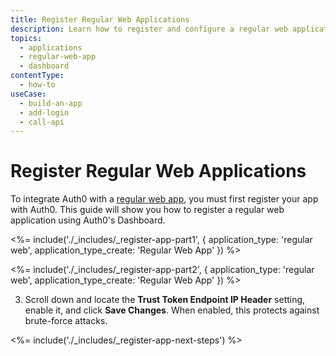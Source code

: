 ```yaml
---
title: Register Regular Web Applications
description: Learn how to register and configure a regular web application using the Auth0 Management Dashboard. These may include traditional web applications that perform most of their application logic on the server (e.g., Express.js, ASP.NET).
topics:
  - applications
  - regular-web-app
  - dashboard
contentType: 
  - how-to
useCase:
  - build-an-app
  - add-login
  - call-api
---
```

# Register Regular Web Applications

To integrate Auth0 with a [regular web app](/applications), you must first register your app with Auth0. This guide will show you how to register a regular web application using Auth0's Dashboard.

<%= include('./_includes/_register-app-part1', { application_type: 'regular web', application_type_create: 'Regular Web App' }) %>
 
<%= include('./_includes/_register-app-part2', { application_type: 'regular web', application_type_create: 'Regular Web App' }) %> 

3. Scroll down and locate the **Trust Token Endpoint IP Header** setting, enable it, and click **Save Changes**. When enabled, this protects against brute-force attacks.

<%= include('./_includes/_register-app-next-steps') %>